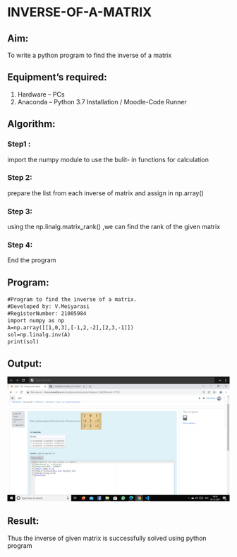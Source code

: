 # INVERSE-OF-A-MATRIX
## Aim:
To write a python program to find the inverse of a matrix
## Equipment’s required:
1. 	Hardware – PCs
2. 	Anaconda – Python 3.7 Installation / Moodle-Code Runner
## Algorithm:
### Step1 :
import the numpy module to use the bulit- in functions for calculation 
### Step 2:
prepare the list from each inverse of matrix and assign in np.array()
### Step 3: 
using the np.linalg.matrix_rank()
,we can find the rank of the given matrix
### Step 4: 
End the program

## Program:
~~~
#Program to find the inverse of a matrix.
#Developed by: V.Meiyarasi
#RegisterNumber: 21005984
import numpy as np 
A=np.array([[1,0,3],[-1,2,-2],[2,3,-1]])
sol=np.linalg.inv(A)
print(sol)
~~~
## Output:
![output](.//I1.png)
## Result:
Thus the inverse of given matrix is successfully solved using python program

